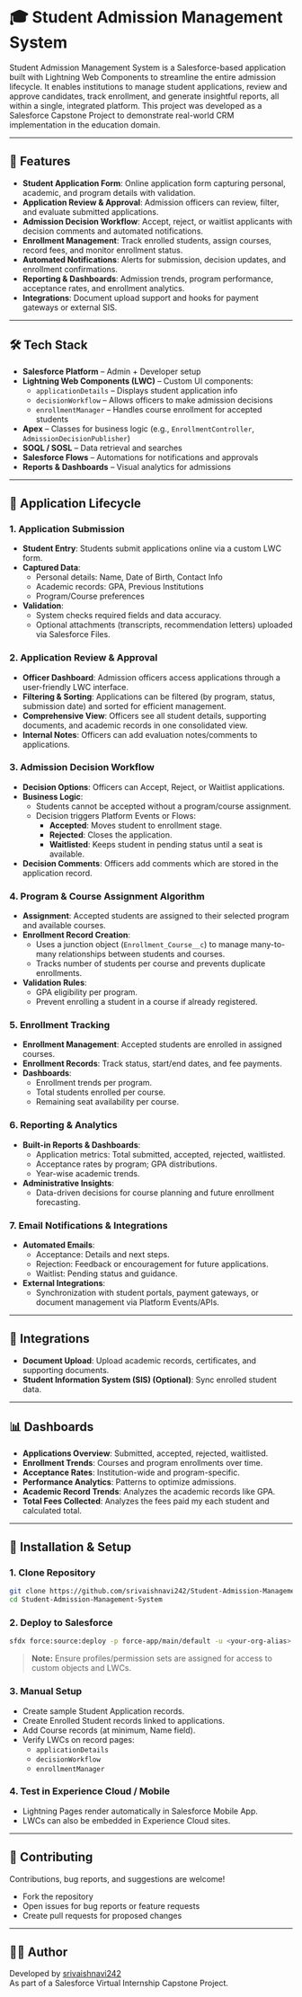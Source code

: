 # 🎓 Student Admission Management System

Student Admission Management System is a Salesforce-based application built with Lightning Web Components to streamline the entire admission lifecycle. It enables institutions to manage student applications, review and approve candidates, track enrollment, and generate insightful reports, all within a single, integrated platform. This project was developed as a Salesforce Capstone Project to demonstrate real-world CRM implementation in the education domain.

---

## 🚀 Features

- **Student Application Form**: Online application form capturing personal, academic, and program details with validation.
- **Application Review & Approval**: Admission officers can review, filter, and evaluate submitted applications.
- **Admission Decision Workflow**: Accept, reject, or waitlist applicants with decision comments and automated notifications.
- **Enrollment Management**: Track enrolled students, assign courses, record fees, and monitor enrollment status.
- **Automated Notifications**: Alerts for submission, decision updates, and enrollment confirmations.
- **Reporting & Dashboards**: Admission trends, program performance, acceptance rates, and enrollment analytics.
- **Integrations**: Document upload support and hooks for payment gateways or external SIS.

---

## 🛠️ Tech Stack

- **Salesforce Platform** – Admin + Developer setup
- **Lightning Web Components (LWC)** – Custom UI components:
  - `applicationDetails` – Displays student application info
  - `decisionWorkflow` – Allows officers to make admission decisions
  - `enrollmentManager` – Handles course enrollment for accepted students
- **Apex** – Classes for business logic (e.g., `EnrollmentController`, `AdmissionDecisionPublisher`)
- **SOQL / SOSL** – Data retrieval and searches
- **Salesforce Flows** – Automations for notifications and approvals
- **Reports & Dashboards** – Visual analytics for admissions

---

## 📑 Application Lifecycle

### 1. Application Submission

- **Student Entry**: Students submit applications online via a custom LWC form.
- **Captured Data**:
  - Personal details: Name, Date of Birth, Contact Info
  - Academic records: GPA, Previous Institutions
  - Program/Course preferences
- **Validation**:
  - System checks required fields and data accuracy.
  - Optional attachments (transcripts, recommendation letters) uploaded via Salesforce Files.

### 2. Application Review & Approval

- **Officer Dashboard**: Admission officers access applications through a user-friendly LWC interface.
- **Filtering & Sorting**: Applications can be filtered (by program, status, submission date) and sorted for efficient management.
- **Comprehensive View**: Officers see all student details, supporting documents, and academic records in one consolidated view.
- **Internal Notes**: Officers can add evaluation notes/comments to applications.
  
### 3. Admission Decision Workflow

- **Decision Options**: Officers can Accept, Reject, or Waitlist applications.
- **Business Logic**:
  - Students cannot be accepted without a program/course assignment.
  - Decision triggers Platform Events or Flows:
    - **Accepted**: Moves student to enrollment stage.
    - **Rejected**: Closes the application.
    - **Waitlisted**: Keeps student in pending status until a seat is available.
- **Decision Comments**: Officers add comments which are stored in the application record.
  
### 4. Program & Course Assignment Algorithm

- **Assignment**: Accepted students are assigned to their selected program and available courses.
- **Enrollment Record Creation**:
  - Uses a junction object (`Enrollment_Course__c`) to manage many-to-many relationships between students and courses.
  - Tracks number of students per course and prevents duplicate enrollments.
- **Validation Rules**:
  - GPA eligibility per program.
  - Prevent enrolling a student in a course if already registered.

### 5. Enrollment Tracking

- **Enrollment Management**: Accepted students are enrolled in assigned courses.
- **Enrollment Records**: Track status, start/end dates, and fee payments.
- **Dashboards**:
  - Enrollment trends per program.
  - Total students enrolled per course.
  - Remaining seat availability per course.

### 6. Reporting & Analytics

- **Built-in Reports & Dashboards**:
  - Application metrics: Total submitted, accepted, rejected, waitlisted.
  - Acceptance rates by program; GPA distributions.
  - Year-wise academic trends.
- **Administrative Insights**:
  - Data-driven decisions for course planning and future enrollment forecasting.

### 7. Email Notifications & Integrations

- **Automated Emails**:
  - Acceptance: Details and next steps.
  - Rejection: Feedback or encouragement for future applications.
  - Waitlist: Pending status and guidance.
- **External Integrations**:
  - Synchronization with student portals, payment gateways, or document management via Platform Events/APIs.

---

## 🔗 Integrations

- **Document Upload**: Upload academic records, certificates, and supporting documents.
- **Student Information System (SIS) (Optional)**: Sync enrolled student data.

---

## 📊 Dashboards

- **Applications Overview**: Submitted, accepted, rejected, waitlisted.
- **Enrollment Trends**: Courses and program enrollments over time.
- **Acceptance Rates**: Institution-wide and program-specific.
- **Performance Analytics**: Patterns to optimize admissions.
- **Academic Record Trends**: Analyzes the academic records like GPA.
- **Total Fees Collected**: Analyzes the fees paid my each student and calculated total.

---

## 🚦 Installation & Setup

### 1. Clone Repository

```bash
git clone https://github.com/srivaishnavi242/Student-Admission-Management-System.git
cd Student-Admission-Management-System
```

### 2. Deploy to Salesforce

```bash
sfdx force:source:deploy -p force-app/main/default -u <your-org-alias>
```
> **Note:** Ensure profiles/permission sets are assigned for access to custom objects and LWCs.

### 3. Manual Setup

- Create sample Student Application records.
- Create Enrolled Student records linked to applications.
- Add Course records (at minimum, Name field).
- Verify LWCs on record pages:
  - `applicationDetails`
  - `decisionWorkflow`
  - `enrollmentManager`

### 4. Test in Experience Cloud / Mobile

- Lightning Pages render automatically in Salesforce Mobile App.
- LWCs can also be embedded in Experience Cloud sites.

---

## 🤝 Contributing

Contributions, bug reports, and suggestions are welcome!

- Fork the repository
- Open issues for bug reports or feature requests
- Create pull requests for proposed changes

---

## 👩‍💻 Author

Developed by [srivaishnavi242](https://github.com/srivaishnavi242)  
As part of a Salesforce Virtual Internship Capstone Project.
